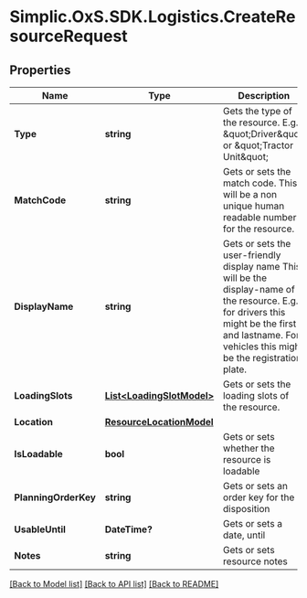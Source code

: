 # Simplic.OxS.SDK.Logistics.CreateResourceRequest

## Properties

Name | Type | Description | Notes
------------ | ------------- | ------------- | -------------
**Type** | **string** | Gets the type of the resource.     E.g. \&quot;Driver\&quot; or \&quot;Tractor Unit\&quot;   | 
**MatchCode** | **string** | Gets or sets the match code.     This will be a non unique human readable number for the resource.   | 
**DisplayName** | **string** | Gets or sets the user-friendly display name     This will be the display-name of the resource. E.g. for drivers  this might be the first- and lastname. For vehicles this might be   the registration plate.   | [optional] 
**LoadingSlots** | [**List&lt;LoadingSlotModel&gt;**](LoadingSlotModel.md) | Gets or sets the loading slots of the resource. | [optional] 
**Location** | [**ResourceLocationModel**](ResourceLocationModel.md) |  | [optional] 
**IsLoadable** | **bool** | Gets or sets whether the resource is loadable | [optional] 
**PlanningOrderKey** | **string** | Gets or sets an order key for the disposition | [optional] 
**UsableUntil** | **DateTime?** | Gets or sets a date, until | [optional] 
**Notes** | **string** | Gets or sets resource notes | [optional] 

[[Back to Model list]](../README.md#documentation-for-models) [[Back to API list]](../README.md#documentation-for-api-endpoints) [[Back to README]](../README.md)

